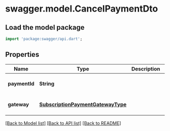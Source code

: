 # swagger.model.CancelPaymentDto

## Load the model package
```dart
import 'package:swagger/api.dart';
```

## Properties
Name | Type | Description | Notes
------------ | ------------- | ------------- | -------------
**paymentId** | **String** |  | [optional] [default to null]
**gateway** | [**SubscriptionPaymentGatewayType**](SubscriptionPaymentGatewayType.md) |  | [optional] [default to null]

[[Back to Model list]](../README.md#documentation-for-models) [[Back to API list]](../README.md#documentation-for-api-endpoints) [[Back to README]](../README.md)


